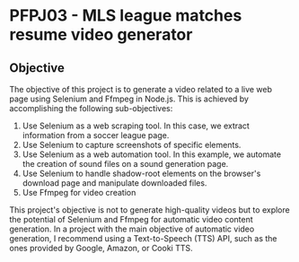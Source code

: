 # PFPJ03 - MLS league matches resume video generator
## Objective

The objective of this project is to generate a video related to a live web page using Selenium and Ffmpeg in Node.js. This is achieved by accomplishing the following sub-objectives:
1. Use Selenium as a web scraping tool. In this case, we extract information from a soccer league page.
2. Use Selenium to capture screenshots of specific elements.
3. Use Selenium as a web automation tool. In this example, we automate the creation of sound files on a sound generation page.
4. Use Selenium to handle shadow-root elements on the browser's download page and manipulate downloaded files.
5. Use Ffmpeg for video creation

This project's objective is not to generate high-quality videos but to explore the potential of Selenium and Ffmpeg for automatic video content generation.
In a project with the main objective of automatic video generation, I recommend using a Text-to-Speech (TTS) API, such as the ones provided by Google, Amazon, or Cooki TTS.
